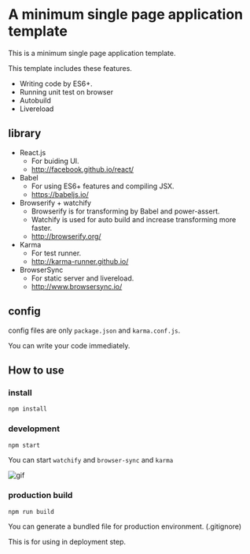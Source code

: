 # A minimum single page application template

This is a minimum single page application template.

This template includes these features.

* Writing code by ES6+.
* Running unit test on browser
* Autobuild
* Livereload

## library

* React.js
    * For buiding UI.
    * http://facebook.github.io/react/
* Babel
    * For using ES6+ features and compiling JSX.
    * https://babeljs.io/
* Browserify + watchify
    * Browserify is for transforming by Babel and power-assert.
    * Watchify is used for auto build and increase transforming more faster.
    * http://browserify.org/
* Karma
    * For test runner.
    * http://karma-runner.github.io/
* BrowserSync
    * For static server and livereload.
    * http://www.browsersync.io/

## config

config files are only `package.json` and `karma.conf.js`.

You can write your code immediately.

## How to use

### install

```
npm install
```

### development

```
npm start
```

You can start `watchify` and `browser-sync` and `karma`

![gif](http://i.gyazo.com/f906464bfb325437c5c905f80a5b976d.gif)

### production build

```
npm run build
```

You can generate a bundled file for production environment. (.gitignore)

This is for using in deployment step.

